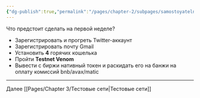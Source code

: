 ```yaml
---
{"dg-publish":true,"permalink":"/pages/chapter-2/subpages/samostoyatelnoe-zadanie-1/"}
---
```



Что предстоит сделать на первой неделе?

* Зарегистрировать и прогреть Twitter-аккаунт
* Зарегистрировать почту Gmail
* Установить **4** горячих кошелька
* Пройти **Testnet Venom**
* Вывести с биржи нативный токен и раскидать его на банжи на оплату комиссий bnb/avax/matic

---

Далее [[Pages/Chapter 3/Тестовые сети\|Тестовые сети]]
